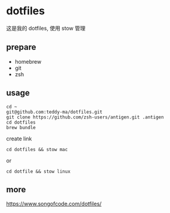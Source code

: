 # dotfiles

这是我的 dotfiles, 使用 stow 管理

## prepare

+ homebrew
+ git
+ zsh

## usage

```shell
cd ~
git@github.com:teddy-ma/dotfiles.git
git clone https://github.com/zsh-users/antigen.git .antigen
cd dotfiles
brew bundle
```

create link

`cd dotfiles && stow mac`

or

`cd dotfile && stow linux`

## more

https://www.songofcode.com/dotfiles/

